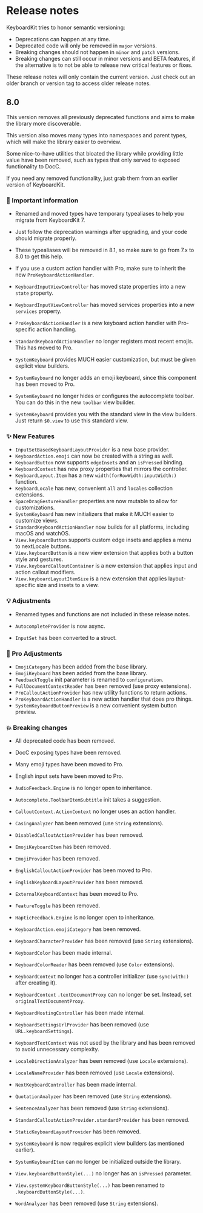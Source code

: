 # Release notes

KeyboardKit tries to honor semantic versioning:

* Deprecations can happen at any time.
* Deprecated code will only be removed in `major` versions.
* Breaking changes should not happen in `minor` and `patch` versions.
* Breaking changes can still occur in minor versions and BETA features, if the alternative is to not be able to release new critical features or fixes.

These release notes will only contain the current version. Just check out an older branch or version tag to access older release notes. 



## 8.0

This version removes all previously deprecated functions and aims to make the library more discoverable.

This version also moves many types into namespaces and parent types, which will make the library easier to overview. 

Some nice-to-have utilities that bloated the library while providing little value have been removed, such as types that only served to exposed functionality to DocC.

If you need any removed functionality, just grab them from an earlier version of KeyboardKit.

### 🚨 Important information

* Renamed and moved types have temporary typealiases to help you migrate from KeyboardKit 7.
* Just follow the deprecation warnings after upgrading, and your code should migrate properly.
* These typealiases will be removed in 8.1, so make sure to go from 7.x to 8.0 to get this help. 
* If you use a custom action handler with Pro, make sure to inherit the new `ProKeyboardActionHandler`.
  
* `KeyboardInputViewController` has moved state properties into a new `state` property.
* `KeyboardInputViewController` has moved services properties into a new `services` property.
* `ProKeyboardActionHandler` is a new keyboard action handler with Pro-specific action handling.
* `StandardKeyboardActionHandler` no longer registers most recent emojis. This has moved to Pro.
* `SystemKeyboard` provides MUCH easier customization, but must be given explicit view builders.
* `SystemKeyboard` no longer adds an emoji keyboard, since this component has been moved to Pro.
* `SystemKeyboard` no longer hides or configures the autocomplete toolbar. You can do this in the new `toolbar` view builder.
* `SystemKeyboard` provides you with the standard view in the view builders. Just return `$0.view` to use this standard view. 

### ✨ New Features

* `InputSetBasedKeyboardLayoutProvider` is a new base provider.
* `KeyboardAction.emoji` can now be created with a string as well.
* `KeyboardButton` now supports `edgeInsets` and an `isPressed` binding.
* `KeyboardContext` has new proxy properties that mirrors the controller.
* `KeyboardLayout.Item` has a new `width(forRowWidth:inputWidth:)` function.
* `KeyboardLocale` has new, convenient `all` and `locales` collection extensions.
* `SpaceDragGestureHandler` properties are now mutable to allow for customizations.
* `SystemKeyboard` has new initializers that make it MUCH easier to customize views.
* `StandardKeyboardActionHandler` now builds for all platforms, including macOS and watchOS.
* `View.keyboardButton` supports custom edge insets and applies a menu to nextLocale buttons.
* `View.keyboardButton` is a new view extension that applies both a button style and gestures.
* `View.keyboardCalloutContainer` is a new extension that applies input and action callout modifiers. 
* `View.keyboardLayoutItemSize` is a new extension that applies layout-specific size and insets to a view.

### 💡 Adjustments

* Renamed types and functions are not included in these release notes.  

* `AutocompleteProvider` is now async.
* `InputSet` has been converted to a struct.

### 👑 Pro Adjustments

* `EmojiCategory` has been added from the base library.
* `EmojiKeyboard` has been added from the base library.
* `FeedbackToggle` init parameter is renamed to `configuration`.
* `FullDocumentContextReader` has been removed (use proxy extensions).
* `ProCalloutActionProvider` has new utility functions to return actions.
* `ProKeyboardActionHandler` is a new action handler that does pro things.
* `SystemKeyboardButtonPreview` is a new convenient system button preview. 
    
### 💥 Breaking changes 

* All deprecated code has been removed.
* DocC exposing types have been removed. 
* Many emoji types have been moved to Pro.
* English input sets have been moved to Pro.

* `AudioFeedback.Engine` is no longer open to inheritance. 
* `Autocomplete.ToolbarItemSubtitle` init takes a suggestion.
* `CalloutContext.ActionContext` no longer uses an action handler.
* `CasingAnalyzer` has been removed (use `String` extensions).
* `DisabledCalloutActionProvider` has been removed.
* `EmojiKeyboardItem` has been removed.
* `EmojiProvider` has been removed.
* `EnglishCalloutActionProvider` has been moved to Pro.
* `EnglishKeyboardLayoutProvider` has been removed.
* `ExternalKeyboardContext` has been moved to Pro.
* `FeatureToggle` has been removed.
* `HapticFeedback.Engine` is no longer open to inheritance.
* `KeyboardAction.emojiCategory` has been removed.
* `KeyboardCharacterProvider` has been removed (use `String` extensions).
* `KeyboardColor` has been made internal.
* `KeyboardColorReader` has been removed (use `Color` extensions).
* `KeyboardContext` no longer has a controller initializer (use `sync(with:)` after creating it).
* `KeyboardContext` `.textDocumentProxy` can no longer be set. Instead, set `originalTextDocumentProxy`.
* `KeyboardHostingController` has been made internal.
* `KeyboardSettingsUrlProvider` has been removed (use `URL.keyboardSettings`).
* `KeyboardTextContext` was not used by the library and has been removed to avoid unnecessary complexity.
* `LocaleDirectionAnalyzer` has been removed (use `Locale` extensions).
* `LocaleNameProvider` has been removed (use `Locale` extensions).
* `NextKeyboardController` has been made internal.
* `QuotationAnalyzer` has been removed (use `String` extensions). 
* `SentenceAnalyzer` has been removed (use `String` extensions). 
* `StandardCalloutActionProvider.standardProvider` has been removed.
* `StaticKeyboardLayoutProvider` has been removed.
* `SystemKeyboard` is now requires explicit view builders (as mentioned earlier).
* `SystemKeyboardItem` can no longer be initialized outside the library.
* `View.keyboardButtonStyle(...)` no longer has an `isPressed` parameter.
* `View.systemKeyboardButtonStyle(...)` has been renamed to `.keyboardButtonStyle(...)`.
* `WordAnalyzer` has been removed (use `String` extensions). 
